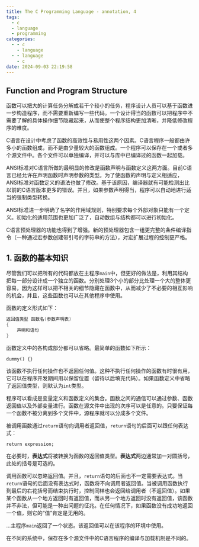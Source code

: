 ```yaml
---
title: The C Programming Language - annotation, 4
tags:
  - c
  - language
  - programming
categories:
  - - c
    - language
  - - language
    - c
date: 2024-09-03 22:19:58
---
```


## Function and Program Structure

函数可以把大的计算任务分解成若干个较小的任务，程序设计人员可以基于函数进一步构造程序，而不需要重新编写一些代码。一个设计得当的函数可以把程序中不需要了解的具体操作细节隐藏起来，从而使整个程序结构更加清晰，并降低修改程序的难度。

C语言在设计中考虑了函数的高效性与易用性这两个因素。C语言程序一般都由许多小的函数组成，而不是由少量较大的函数组成。一个程序可以保存在一个或者多个源文件中。各个文件可以单独编译，并可以与库中已编译过的函数一起加载。

ANSI标准对C语言所做的最明显的修改是函数声明与函数定义这两方面。目前C语言已经允许在声明函数时声明参数的类型。为了使函数的声明与定义相适应，ANSI标准对函数定义的语法也做了修改。基于该原因，编译器就有可能检测出比以前的C语言版本更多的错误。并且，如果参数声明得当，程序可以自动地进行适当的强制类型转换。

ANSI标准进一步明确了名字的作用域规则，特别要求每个外部对象只能有一个定义。初始化的适用范围也更加广泛了，自动数组与结构都可以进行初始化。

C语言预处理器的功能也得到了增强。新的预处理器包含一组更完整的条件编译指令（一种通过宏参数创建带引号的字符串的方法），对宏扩展过程的控制更严格。

## 1. 函数的基本知识

尽管我们可以把所有的代码都放在主程序`main`中，但更好的做法是，利用其结构把每一部分设计成一个独立的函数。分别处理3个小的部分比处理一个大的整体更容易，因为这样可以把不相关的细节隐藏在函数中，从而减少了不必要的相互影响的机会，并且，这些函数也可以在其他程序中使用。

函数的定义形式如下：

```c 函数的定义
返回值类型 函数名(参数声明表)
{
    声明和语句
}
```

函数定义中的各构成部分都可以省略。最简单的函数如下所示：

```
dummy() {}
```

该函数不执行任何操作也不返回任何值。这种不执行任何操作的函数有时很有用，它可以在程序开发期间用以保留位置（留待以后填充代码）。如果函数定义中省略了返回值类型，则默认为`int`类型。

程序可以看成是变量定义和函数定义的集合。函数之间的通信可以通过参数、函数返回值以及外部变量进行。函数在源文件中出现的次序可以是任意的。只要保证每一个函数不被分离到多个文件中，源程序就可以分成多个文件。

被调用函数通过`return`语句向调用者返回值，`return`语句的后面可以跟任何表达式：

```
return expression;
```

在必要时，**表达式**将被转换为函数的返回值类型。**表达式**两边通常加一对圆括号，此处的括号是可选的。

调用函数可以忽略返回值。并且，`return`语句的后面也不一定需要表达式。当`return`语句的后面没有表达式时，函数将不向调用者返回值。当被调用函数执行到最后的右花括号而结束执行时，控制同样也会返回给调用者（不返回值）。如果某个函数从一个地方返回时有返回值，而从另一个地方返回时没有返回值，该函数并不非法，但可能是一种出问题的征兆。在任何情况下，如果函数没有成功地返回一个值，则它的“值”肯定是无用的。

...主程序`main`返回了一个状态。该返回值可以在该程序的环境中使用。

在不同的系统中，保存在多个源文件中的C语言程序的编译与加载机制是不同的。
